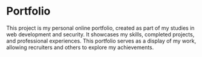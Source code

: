 # Portfolio
This project is my personal online portfolio, created as part of my studies in web development and security. It showcases my skills, completed projects, and professional experiences. This portfolio serves as a display of my work, allowing recruiters and others to explore my achievements.

